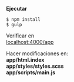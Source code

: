 **Ejecutar**

```
$ npm install
$ gulp
```

Verificar en  
[localhost:4000/app](http://localhost:4000/app)  

Hacer modificaciones en:  
**app/html.index**  
**app/styles/styles.scss**  
**app/scripts/main.js**  

